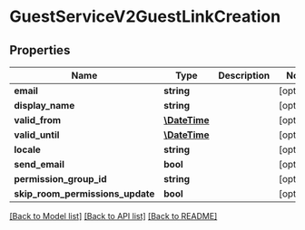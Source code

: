 # GuestServiceV2GuestLinkCreation

## Properties
Name | Type | Description | Notes
------------ | ------------- | ------------- | -------------
**email** | **string** |  | [optional] 
**display_name** | **string** |  | [optional] 
**valid_from** | [**\DateTime**](\DateTime.md) |  | [optional] 
**valid_until** | [**\DateTime**](\DateTime.md) |  | [optional] 
**locale** | **string** |  | [optional] 
**send_email** | **bool** |  | [optional] 
**permission_group_id** | **string** |  | [optional] 
**skip_room_permissions_update** | **bool** |  | [optional] 

[[Back to Model list]](../README.md#documentation-for-models) [[Back to API list]](../README.md#documentation-for-api-endpoints) [[Back to README]](../README.md)


